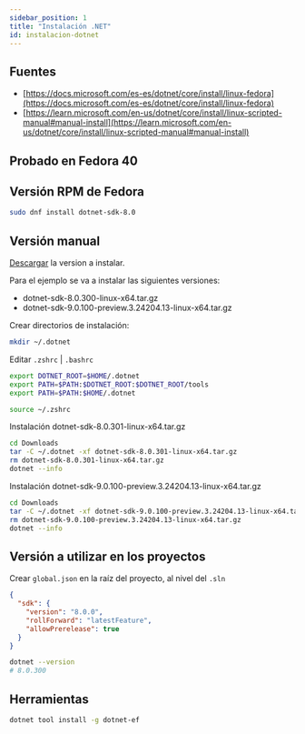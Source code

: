 ```yaml
---
sidebar_position: 1
title: "Instalación .NET"
id: instalacion-dotnet
---
```


## Fuentes

* [https://docs.microsoft.com/es-es/dotnet/core/install/linux-fedora](https://docs.microsoft.com/es-es/dotnet/core/install/linux-fedora)
* [https://learn.microsoft.com/en-us/dotnet/core/install/linux-scripted-manual#manual-install](https://learn.microsoft.com/en-us/dotnet/core/install/linux-scripted-manual#manual-install)

## Probado en Fedora 40

## Versión RPM de Fedora

```bash
sudo dnf install dotnet-sdk-8.0
```

## Versión manual

[Descargar](https://dotnet.microsoft.com/en-us/download) la version a instalar.

Para el ejemplo se va a instalar las siguientes versiones:

* dotnet-sdk-8.0.300-linux-x64.tar.gz
* dotnet-sdk-9.0.100-preview.3.24204.13-linux-x64.tar.gz

Crear directorios de instalación:

```bash
mkdir ~/.dotnet
```

Editar `.zshrc` | `.bashrc`

```bash
export DOTNET_ROOT=$HOME/.dotnet
export PATH=$PATH:$DOTNET_ROOT:$DOTNET_ROOT/tools
export PATH=$PATH:$HOME/.dotnet
```

```bash
source ~/.zshrc
```

Instalación dotnet-sdk-8.0.301-linux-x64.tar.gz

```bash
cd Downloads
tar -C ~/.dotnet -xf dotnet-sdk-8.0.301-linux-x64.tar.gz
rm dotnet-sdk-8.0.301-linux-x64.tar.gz
dotnet --info
```

Instalación dotnet-sdk-9.0.100-preview.3.24204.13-linux-x64.tar.gz

```bash
cd Downloads
tar -C ~/.dotnet -xf dotnet-sdk-9.0.100-preview.3.24204.13-linux-x64.tar.gz
rm dotnet-sdk-9.0.100-preview.3.24204.13-linux-x64.tar.gz
dotnet --info
```

## Versión a utilizar en los proyectos

Crear `global.json` en la raíz del proyecto, al nivel del `.sln`

```json
{
  "sdk": {
    "version": "8.0.0",
    "rollForward": "latestFeature",
    "allowPrerelease": true
  }
}
```

```bash
dotnet --version
# 8.0.300
```

## Herramientas

```bash
dotnet tool install -g dotnet-ef
```
